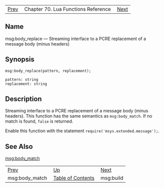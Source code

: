 |     |     |     |
| --- | --- | --- |
| [Prev](lua.ref.msg_body_match)  | Chapter 70. Lua Functions Reference |  [Next](lua.ref.msg_build) |

<a name="lua.ref.msg_body_replace"></a>
## Name

msg:body_replace — Streaming interface to a PCRE replacement of a message body (minus headers)

<a name="idp16708128"></a>
## Synopsis

`msg:body_replace(pattern, replacement);`

```
pattern: string
replacement: string
```
<a name="idp16711072"></a>
## Description

Streaming interface to a PCRE replacement of a message body (minus headers). This function has the same semantics as `msg:body_match`. If no match is found, `false` is returned.

Enable this function with the statement `require('msys.extended.message');`.

<a name="idp16714864"></a>
## See Also

[msg:body_match](lua.ref.msg_body_match "msg:body_match")

|     |     |     |
| --- | --- | --- |
| [Prev](lua.ref.msg_body_match)  | [Up](lua.function.details) |  [Next](lua.ref.msg_build) |
| msg:body_match  | [Table of Contents](index) |  msg:build |


